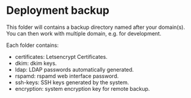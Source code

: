 # Deployment backup

This folder will contains a backup directory named after your domain(s).
You can then work with multiple domain, e.g. for development.

Each folder contains:

- certificates: Letsencrypt Certificates.
- dkim: dkim keys.
- ldap: LDAP passwords automatically generated.
- rspamd: rspamd web interface password.
- ssh-keys: SSH keys generated by the system.
- encryption: system encryption key for remote backup.
